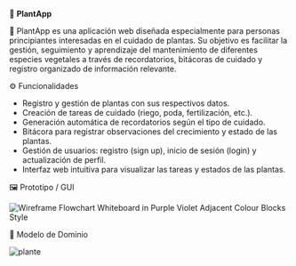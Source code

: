 🌱 **PlantApp**

📌 PlantApp es una aplicación web diseñada especialmente para personas principiantes interesadas en el cuidado de plantas. Su objetivo es facilitar la gestión, seguimiento y aprendizaje del mantenimiento de diferentes especies vegetales a través de recordatorios, bitácoras de cuidado y registro organizado de información relevante.

⚙️ Funcionalidades
- Registro y gestión de plantas con sus respectivos datos.
- Creación de tareas de cuidado (riego, poda, fertilización, etc.).
- Generación automática de recordatorios según el tipo de cuidado.
- Bitácora para registrar observaciones del crecimiento y estado de las plantas.
- Gestión de usuarios: registro (sign up), inicio de sesión (login) y actualización de perfil.
- Interfaz web intuitiva para visualizar las tareas y estados de las plantas.

🖼️ Prototipo / GUI

![Wireframe Flowchart Whiteboard in Purple Violet Adjacent Colour Blocks Style](https://github.com/user-attachments/assets/620d8a1f-9307-4c41-840d-b05ac8cd136c)

🧠 Modelo de Dominio

![plante](https://github.com/user-attachments/assets/763f5703-7fbc-4f6a-a6a2-e80a67b5e5f2)
